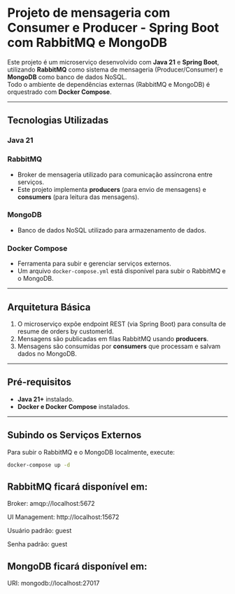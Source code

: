 # Projeto de mensageria com Consumer e Producer - Spring Boot com RabbitMQ e MongoDB

Este projeto é um microserviço desenvolvido com **Java 21** e **Spring Boot**, utilizando **RabbitMQ** como sistema de mensageria (Producer/Consumer) e **MongoDB** como banco de dados NoSQL.  
Todo o ambiente de dependências externas (RabbitMQ e MongoDB) é orquestrado com **Docker Compose**.

---

## Tecnologias Utilizadas

### **Java 21**

### **RabbitMQ**
- Broker de mensageria utilizado para comunicação assíncrona entre serviços.
- Este projeto implementa **producers** (para envio de mensagens) e **consumers** (para leitura das mensagens).

### **MongoDB**
- Banco de dados NoSQL utilizado para armazenamento de dados.

### **Docker Compose**
- Ferramenta para subir e gerenciar serviços externos.
- Um arquivo `docker-compose.yml` está disponível para subir o RabbitMQ e o MongoDB.

---
## Arquitetura Básica

1. O microserviço expõe endpoint REST (via Spring Boot) para consulta de resume de orders by customerId.
2. Mensagens são publicadas em filas RabbitMQ usando **producers**.
3. Mensagens são consumidas por **consumers** que processam e salvam dados no MongoDB.

---

## Pré-requisitos

- **Java 21+** instalado.
- **Docker e Docker Compose** instalados.
  
---

## Subindo os Serviços Externos

Para subir o RabbitMQ e o MongoDB localmente, execute:

```bash
docker-compose up -d

```

## RabbitMQ ficará disponível em:

Broker: amqp://localhost:5672

UI Management: http://localhost:15672

Usuário padrão: guest

Senha padrão: guest

## MongoDB ficará disponível em:

URI: mongodb://localhost:27017
